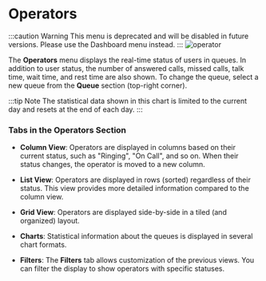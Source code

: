 # Operators

:::caution Warning
This menu is deprecated and will be disabled in future versions. Please use the Dashboard menu instead.
:::
![operator](/img/simotel/monitor/operator.png)

The **Operators** menu displays the real-time status of users in queues. In addition to user status, the number of answered calls, missed calls, talk time, wait time, and rest time are also shown. To change the queue, select a new queue from the **Queue** section (top-right corner).

:::tip Note
The statistical data shown in this chart is limited to the current day and resets at the end of each day.
:::

### Tabs in the Operators Section

- **Column View**: Operators are displayed in columns based on their current status, such as "Ringing", "On Call", and so on. When their status changes, the operator is moved to a new column.
  
- **List View**: Operators are displayed in rows (sorted) regardless of their status. This view provides more detailed information compared to the column view.

- **Grid View**: Operators are displayed side-by-side in a tiled (and organized) layout.

- **Charts**: Statistical information about the queues is displayed in several chart formats.

- **Filters**: The **Filters** tab allows customization of the previous views. You can filter the display to show operators with specific statuses.